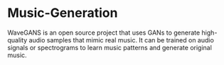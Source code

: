# Music-Generation
WaveGANS is an open source project that uses GANs to generate high-quality audio samples that mimic real music. It can be trained on audio signals or spectrograms to learn music patterns and generate original music.
